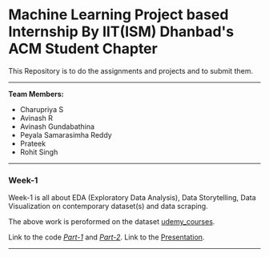 # Machine Learning Project based Internship By IIT(ISM) Dhanbad's ACM Student Chapter
This Repository is to do the assignments and projects and to submit them.
***
**Team Members:**
* Charupriya S
* Avinash R
* Avinash Gundabathina
* Peyala Samarasimha Reddy
* Prateek
* Rohit Singh
***
### Week-1
Week-1 is all about EDA (Exploratory Data Analysis), Data Storytelling, Data Visualization on
contemporary dataset(s) and data scraping.

The above work is peroformed on the dataset [udemy_courses](https://github.com/Charupriya11/ACM--week1-Assessment/blob/master/udemy_courses.csv).

Link to the code *[Part-1](https://github.com/Charupriya11/ACM--week1-Assessment/blob/master/Week-1/Week%201%20assignment.ipynb)* and *[Part-2](https://github.com/Charupriya11/ACM--week1-Assessment/blob/master/Week-1/Week1%20assignment%20Part2.ipynb)*.
Link to the [Presentation](https://github.com/Charupriya11/ACM--week1-Assessment/blob/master/Week-1/Assignment-1.pptx).
***
